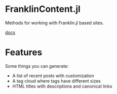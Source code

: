 # FranklinContent.jl
Methods for working with Franklin.jl based sites.

[docs](/docs/build)

# Features
Some things you can generate:
- A list of recent posts with customization
- A tag cloud where tags have different sizes
- HTML titles with descriptions and canonical links
